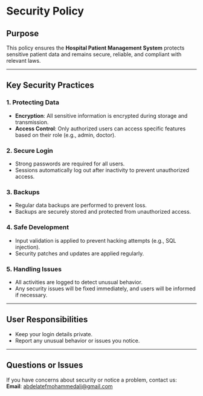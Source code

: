 # Security Policy

## Purpose
This policy ensures the **Hospital Patient Management System** protects sensitive patient data and remains secure, reliable, and compliant with relevant laws.

---

## Key Security Practices

### 1. Protecting Data
- **Encryption**: All sensitive information is encrypted during storage and transmission.  
- **Access Control**: Only authorized users can access specific features based on their role (e.g., admin, doctor).  

### 2. Secure Login
- Strong passwords are required for all users.  
- Sessions automatically log out after inactivity to prevent unauthorized access.  

### 3. Backups
- Regular data backups are performed to prevent loss.  
- Backups are securely stored and protected from unauthorized access.  

### 4. Safe Development
- Input validation is applied to prevent hacking attempts (e.g., SQL injection).  
- Security patches and updates are applied regularly.  

### 5. Handling Issues
- All activities are logged to detect unusual behavior.  
- Any security issues will be fixed immediately, and users will be informed if necessary.  

---

## User Responsibilities
- Keep your login details private.  
- Report any unusual behavior or issues you notice.  

---

## Questions or Issues
If you have concerns about security or notice a problem, contact us:  
**Email**: [abdelatefmohammedali@gmail.com](mailto:abdelatefmohammedali@gmail.com)  
